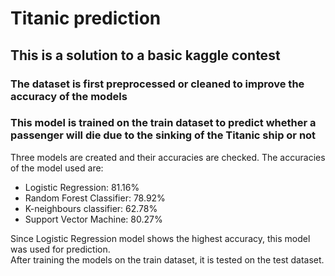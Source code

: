 # Titanic prediction

## This is a solution to a basic kaggle contest

### The dataset is first preprocessed or cleaned to improve the accuracy of the models

### This model is trained on the train dataset to predict whether a passenger will die due to the sinking of the Titanic ship or not 

Three models are created and their accuracies are checked. The accuracies of the model used are:
* Logistic Regression: 81.16%
* Random Forest Classifier: 78.92%
* K-neighbours classifier: 62.78%
* Support Vector Machine: 80.27%

Since Logistic Regression model shows the highest accuracy, this model was used for prediction.
<br>
After training the models on the train dataset, it is tested on the test dataset.

